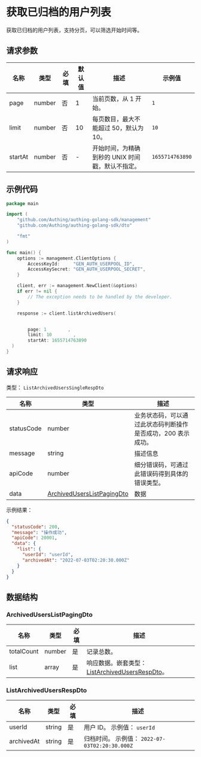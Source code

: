 # 获取已归档的用户列表

<!--
  警告⚠️：
  不要直接修改该文档，
  https://github.com/Authing/authing-docs-factory
  使用该项目进行生成
-->

<LastUpdated />

获取已归档的用户列表，支持分页，可以筛选开始时间等。

## 请求参数

| 名称    | 类型   | 必填 | 默认值 | 描述                                             | 示例值          |
| ------- | ------ | ---- | ------ | ------------------------------------------------ | --------------- |
| page    | number | 否   | 1      | 当前页数，从 1 开始。                            | `1`             |
| limit   | number | 否   | 10     | 每页数目，最大不能超过 50，默认为 10。           | `10`            |
| startAt | number | 否   | -      | 开始时间，为精确到秒的 UNIX 时间戳，默认不指定。 | `1655714763890` |

## 示例代码

```go
package main

import (
    "github.com/Authing/authing-golang-sdk/management"
    "github.com/Authing/authing-golang-sdk/dto"

    "fmt"
)

func main() {
    options := management.ClientOptions {
        AccessKeyId:     "GEN_AUTH_USERPOOL_ID",
        AccessKeySecret: "GEN_AUTH_USERPOOL_SECRET",
    }

    client, err := management.NewClient(&options)
    if err != nil {
        // The exception needs to be handled by the developer.
    }

    response := client.listArchivedUsers(


        page: 1        ,
        limit: 10        ,
        startAt: 1655714763890
  )
}
```

## 请求响应

类型： `ListArchivedUsersSingleRespDto`

| 名称       | 类型                                                                 | 描述                                                         |
| ---------- | -------------------------------------------------------------------- | ------------------------------------------------------------ |
| statusCode | number                                                               | 业务状态码，可以通过此状态码判断操作是否成功，200 表示成功。 |
| message    | string                                                               | 描述信息                                                     |
| apiCode    | number                                                               | 细分错误码，可通过此错误码得到具体的错误类型。               |
| data       | <a href="#ArchivedUsersListPagingDto">ArchivedUsersListPagingDto</a> | 数据                                                         |

示例结果：

```json
{
  "statusCode": 200,
  "message": "操作成功",
  "apiCode": 20001,
  "data": {
    "list": {
      "userId": "userId",
      "archivedAt": "2022-07-03T02:20:30.000Z"
    }
  }
}
```

## 数据结构

### <a id="ArchivedUsersListPagingDto"></a> ArchivedUsersListPagingDto

| 名称       | 类型   | 必填 | 描述                                                                                   |
| ---------- | ------ | ---- | -------------------------------------------------------------------------------------- |
| totalCount | number | 是   | 记录总数。                                                                             |
| list       | array  | 是   | 响应数据。嵌套类型：<a href="#ListArchivedUsersRespDto">ListArchivedUsersRespDto</a>。 |

### <a id="ListArchivedUsersRespDto"></a> ListArchivedUsersRespDto

| 名称       | 类型   | 必填 | 描述                                           |
| ---------- | ------ | ---- | ---------------------------------------------- |
| userId     | string | 是   | 用户 ID。 示例值： `userId`                    |
| archivedAt | string | 是   | 归档时间。 示例值： `2022-07-03T02:20:30.000Z` |
